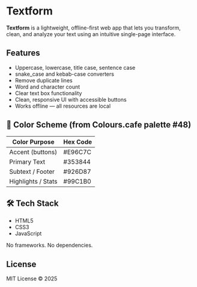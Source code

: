 # Textform

**Textform** is a lightweight, offline-first web app that lets you transform, clean, and analyze your text using an intuitive single-page interface.


## Features

*  Uppercase, lowercase, title case, sentence case
*  snake\_case and kebab-case converters
*  Remove duplicate lines
*  Word and character count
*  Clear text box functionality
*  Clean, responsive UI with accessible buttons
*  Works offline — all resources are local


## 🎨 Color Scheme (from Colours.cafe palette #48)

| Color Purpose      | Hex Code |
| ------------------ | -------- |
| Accent (buttons)   | #E96C7C  |
| Primary Text       | #353844  |
| Subtext / Footer   | #926D87  |
| Highlights / Stats | #99C1B0  |

## 🛠️ Tech Stack

* HTML5
* CSS3 
* JavaScript 

No frameworks. No dependencies.


## License

MIT License © 2025 

